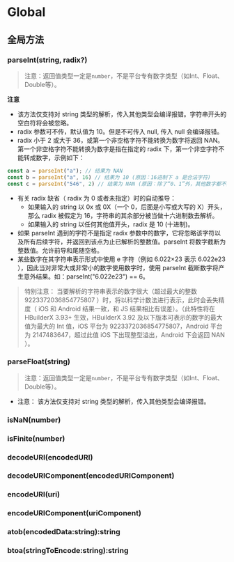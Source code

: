 # Global


## 全局方法


### parseInt(string, radix?)

<!-- UTSJSON.Global.parseInt.description -->

<!-- UTSJSON.Global.parseInt.param -->

<!-- UTSJSON.Global.parseInt.returnValue -->

> 注意：返回值类型一定是`number`，不是平台专有数字类型（如Int、Float、Double等）。

<!-- UTSJSON.Global.parseInt.compatibility -->

<!-- UTSJSON.Global.parseInt.tutorial -->

**注意**

- 该方法仅支持对 string 类型的解析，传入其他类型会编译报错。字符串开头的空白符将会被忽略。
- radix 参数可不传，默认值为 10。但是不可传入 null, 传入 null 会编译报错。
- radix 小于 2 或大于 36，或第一个非空格字符不能转换为数字将返回 NAN。第一个非空格字符不能转换为数字是指在指定的 radix 下，第一个非空字符不能转成数字，示例如下：

```ts
const a = parseInt("a"); // 结果为 NAN
const b = parseInt("a", 16) // 结果为 10 (原因：16进制下 a 是合法字符)
const c = parseInt("546", 2) // 结果为 NAN (原因：除了“0、1”外，其他数字都不是有效二进制数字)

```

- 有关 radix 缺省（ radix 为 0 或者未指定）时的自动推导：
	+ 如果输入的 string 以 0x 或 0X（一个 0，后面是小写或大写的 X）开头，那么 radix 被假定为 16，字符串的其余部分被当做十六进制数去解析。
	+ 如果输入的 string 以任何其他值开头，radix 是 10 (十进制)。
- 如果 parseInt 遇到的字符不是指定 radix 参数中的数字，它将忽略该字符以及所有后续字符，并返回到该点为止已解析的整数值。parseInt 将数字截断为整数值。允许前导和尾随空格。
- 某些数字在其字符串表示形式中使用 e 字符（例如 6.022×23 表示 6.022e23 ），因此当对非常大或非常小的数字使用数字时，使用 parseInt 截断数字将产生意外结果。如：parseInt("6.022e23") == 6。

> 特别注意：
> 当要解析的字符串表示的数字很大（超过最大的整数 9223372036854775807 ）时，将以科学计数法进行表示，此时会丢失精度（ iOS 和 Android 结果一致，和 JS 结果相比有误差）。（此特性将在 HBuilderX 3.93+ 生效，HBuilderX 3.92 及以下版本可表示的数字的最大值为最大的 Int 值，iOS 平台为 9223372036854775807，Android 平台 为 2147483647，超过此值 iOS 下出现整型溢出，Android 下会返回 NAN ）。


### parseFloat(string)

<!-- UTSJSON.Global.parseFloat.description -->

<!-- UTSJSON.Global.parseFloat.param -->

<!-- UTSJSON.Global.parseFloat.returnValue -->

> 注意：返回值类型一定是`number`，不是平台专有数字类型（如Int、Float、Double等）。

<!-- UTSJSON.Global.parseFloat.compatibility -->

<!-- UTSJSON.Global.parseFloat.tutorial -->

- 注意： 该方法仅支持对 string 类型的解析，传入其他类型会编译报错。

### isNaN(number)

<!-- UTSJSON.Global.isNaN.description -->

<!-- UTSJSON.Global.isNaN.param -->

<!-- UTSJSON.Global.isNaN.returnValue -->

<!-- UTSJSON.Global.isNaN.compatibility -->

<!-- UTSJSON.Global.isNaN.tutorial -->

### isFinite(number)

<!-- UTSJSON.Global.isFinite.description -->

<!-- UTSJSON.Global.isFinite.param -->

<!-- UTSJSON.Global.isFinite.returnValue -->

<!-- UTSJSON.Global.isFinite.compatibility -->

<!-- UTSJSON.Global.isFinite.tutorial -->

### decodeURI(encodedURI)

<!-- UTSJSON.Global.decodeURI.description -->

<!-- UTSJSON.Global.decodeURI.param -->

<!-- UTSJSON.Global.decodeURI.returnValue -->

<!-- UTSJSON.Global.decodeURI.compatibility -->

<!-- UTSJSON.Global.decodeURI.tutorial -->

### decodeURIComponent(encodedURIComponent)

<!-- UTSJSON.Global.decodeURIComponent.description -->

<!-- UTSJSON.Global.decodeURIComponent.param -->

<!-- UTSJSON.Global.decodeURIComponent.returnValue -->

<!-- UTSJSON.Global.decodeURIComponent.compatibility -->

<!-- UTSJSON.Global.decodeURIComponent.tutorial -->

### encodeURI(uri)

<!-- UTSJSON.Global.encodeURI.description -->

<!-- UTSJSON.Global.encodeURI.param -->

<!-- UTSJSON.Global.encodeURI.returnValue -->

<!-- UTSJSON.Global.encodeURI.compatibility -->

<!-- UTSJSON.Global.encodeURI.tutorial -->

### encodeURIComponent(uriComponent)

<!-- UTSJSON.Global.encodeURIComponent.description -->

<!-- UTSJSON.Global.encodeURIComponent.param -->

<!-- UTSJSON.Global.encodeURIComponent.returnValue -->

<!-- UTSJSON.Global.encodeURIComponent.compatibility -->

<!-- UTSJSON.Global.encodeURIComponent.tutorial -->

### atob(encodedData:string):string

<!-- UTSJSON.Global.atob.description -->

<!-- UTSJSON.Global.atob.param -->

<!-- UTSJSON.Global.atob.returnValue -->

<!-- UTSJSON.Global.atob.compatibility -->

<!-- UTSJSON.Global.atob.tutorial -->


### btoa(stringToEncode:string):string

<!-- UTSJSON.Global.btoa.description -->

<!-- UTSJSON.Global.btoa.param -->

<!-- UTSJSON.Global.btoa.returnValue -->

<!-- UTSJSON.Global.btoa.compatibility -->

<!-- UTSJSON.Global.btoa.tutorial -->
